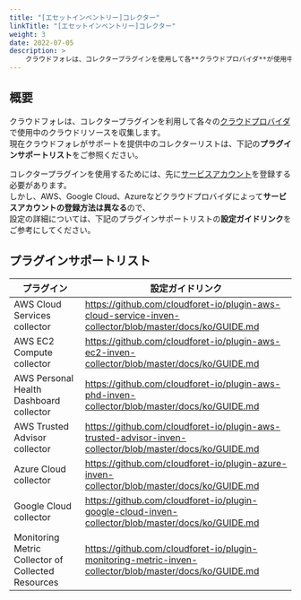 ```yaml
---
title: "[エセットインベントリー]コレクター"
linkTitle: "[エセットインベントリー]コレクター"
weight: 3
date: 2022-07-05
description: > 
    クラウドフォレは、コレクタープラグインを使用して各**クラウドプロバイダ**が使用中のクラウドリソースを収集します。
---
```


## 概要

クラウドフォレは、コレクタープラグインを利用して各々の[クラウドプロバイダ](/ja/docs/guides/asset-inventory)で使用中のクラウドリソースを収集します。  
現在クラウドフォレがサポートを提供中のコレクターリストは、下記の**プラグインサポートリスト**をご参照ください。


コレクタープラグインを使用するためには、先に[サービスアカウント](/ja/docs/guides/asset-inventory/service-account)を登録する必要があります。  
しかし、AWS、Google Cloud、Azureなどクラウドプロバイダによって**サービスアカウントの登録方法は異なる**ので、  
設定の詳細については、下記のプラグインサポートリストの**設定ガイドリンク**をご参考にしてください。

## プラグインサポートリスト

| **プラグイン** | **設定ガイドリンク** |
| --- | --- |
| AWS Cloud Services collector | https://github.com/cloudforet-io/plugin-aws-cloud-service-inven-collector/blob/master/docs/ko/GUIDE.md |
| AWS EC2 Compute collector | https://github.com/cloudforet-io/plugin-aws-ec2-inven-collector/blob/master/docs/ko/GUIDE.md |
| AWS Personal Health Dashboard collector |https://github.com/cloudforet-io/plugin-aws-phd-inven-collector/blob/master/docs/ko/GUIDE.md|
| AWS Trusted Advisor collector | https://github.com/cloudforet-io/plugin-aws-trusted-advisor-inven-collector/blob/master/docs/ko/GUIDE.md|
| Azure Cloud collector |https://github.com/cloudforet-io/plugin-azure-inven-collector/blob/master/docs/ko/GUIDE.md|
| Google Cloud collector |https://github.com/cloudforet-io/plugin-google-cloud-inven-collector/blob/master/docs/ko/GUIDE.md|
| Monitoring Metric Collector of Collected Resources |https://github.com/cloudforet-io/plugin-monitoring-metric-inven-collector/blob/master/docs/ko/GUIDE.md|
